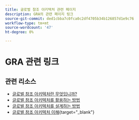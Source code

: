 ```yaml
---
title: 글로벌 참조 아키텍처 관련 페이지
description: GRA의 관련 페이지 링크
source-git-commit: ded1cbba7c0fca0c2df4705b34b126857d1e9c76
workflow-type: tm+mt
source-wordcount: '47'
ht-degree: 0%

---
```


# GRA 관련 링크

## 관련 리소스

* [글로벌 참조 아키텍처란 무엇입니까?](../global-reference-architecture/what-is-global-reference-architecture.md)
* [글로벌 참조 아키텍처를 활용하는 방법](../global-reference-architecture/how-do-you-leverage-global-reference-architecture.md)
* [글로벌 참조 아키텍처를 설계하는 방법](../global-reference-architecture/how-do-you-architect-global-reference-architecture.md)
* [글로벌 참조 아키텍처 이해](https://experienceleague.adobe.com/docs/commerce-operations/implementation-playbook/architecture/global-reference-architecture/overview.html){target="_blank"}
